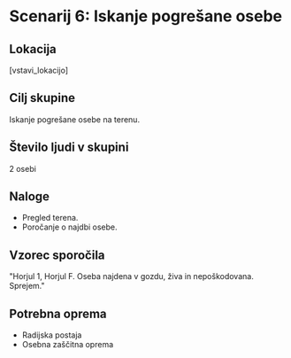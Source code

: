 # Scenarij 6: Iskanje pogrešane osebe

## Lokacija
[vstavi_lokacijo]

## Cilj skupine
Iskanje pogrešane osebe na terenu.

## Število ljudi v skupini
2 osebi

## Naloge
- Pregled terena.
- Poročanje o najdbi osebe.

## Vzorec sporočila
"Horjul 1, Horjul F. Oseba najdena v gozdu, živa in nepoškodovana. Sprejem."

## Potrebna oprema
- Radijska postaja
- Osebna zaščitna oprema
